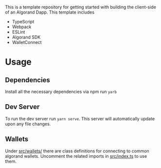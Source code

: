 This is a template repository for getting started with building the client-side of an Algorand Dapp. This template includes

* TypeScript
* Webpack
* ESLint
* Algorand SDK
* WalletConnect

# Usage

## Dependencies

Install all the necessary dependencies via npm run `yarb`

## Dev Server

To run the dev server run `yarn serve`. This server will automatically update upon any file changes. 

## Wallets

Under [src/wallets/](src/wallets/) there are class definitions for connecting to common algorand wallets. Uncomment the related imports in [src/index.ts](src/index.ts) to use them.
